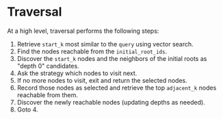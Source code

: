 # Traversal

At a high level, traversal performs the following steps:

1. Retrieve `start_k` most similar to the `query` using vector search.
2. Find the nodes reachable from the `initial_root_ids`.
3. Discover the `start_k` nodes and the neighbors of the initial roots as "depth 0" candidates.
4. Ask the strategy which nodes to visit next.
5. If no more nodes to visit, exit and return the selected nodes.
6. Record those nodes as selected and retrieve the top `adjacent_k` nodes reachable from them.
7. Discover the newly reachable nodes (updating depths as needed).
8. Goto 4.